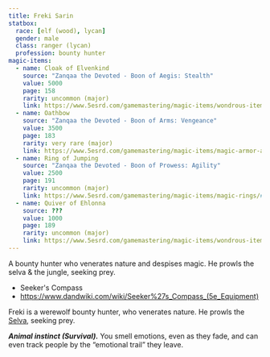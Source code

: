 ```yaml
---
title: Freki Sarin
statbox:
  race: [elf (wood), lycan]
  gender: male
  class: ranger (lycan)
  profession: bounty hunter
magic-items:
  - name: Cloak of Elvenkind
    source: "Zanqaa the Devoted - Boon of Aegis: Stealth"
    value: 5000
    page: 158
    rarity: uncommon (major)
    link: https://www.5esrd.com/gamemastering/magic-items/wondrous-items#TOC-Cloak-of-Elvenkind
  - name: Oathbow
    source: "Zanqaa the Devoted - Boon of Arms: Vengeance"
    value: 3500
    page: 183
    rarity: very rare (major)
    link: https://www.5esrd.com/gamemastering/magic-items/magic-armor-and-weapons/#Oathbow
  - name: Ring of Jumping
    source: "Zanqaa the Devoted - Boon of Prowess: Agility"
    value: 2500
    page: 191
    rarity: uncommon (major)
    link: https://www.5esrd.com/gamemastering/magic-items/magic-rings/#Ring_of_Mind_Shielding
  - name: Quiver of Ehlonna
    source: ???
    value: 1000
    page: 189
    rarity: uncommon (major)
    link: https://www.5esrd.com/gamemastering/magic-items/wondrous-items/#Efficient_Quiver
---
```


A bounty hunter who venerates nature and despises magic. He prowls the selva & the jungle, seeking prey.

- Seeker's Compass
- https://www.dandwiki.com/wiki/Seeker%27s_Compass_(5e_Equipment)

Freki is a werewolf bounty hunter, who venerates nature. He prowls the [Selva](../locales/selva), seeking prey.

***Animal instinct (Survival).*** You smell emotions, even as they fade, and can even track people by the “emotional trail” they leave.
